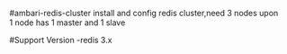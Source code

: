 #ambari-redis-cluster
install and config redis cluster,need 3 nodes upon <br/>
1 node has 1 master and 1 slave

#Support Version
-redis 3.x

##

